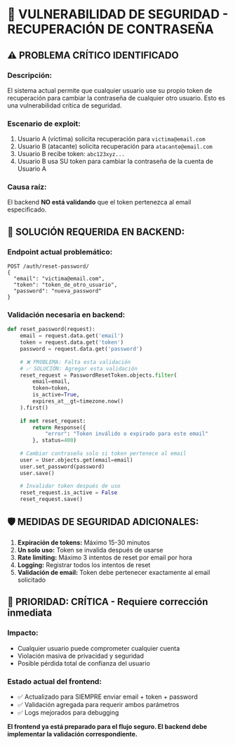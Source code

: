 # 🚨 VULNERABILIDAD DE SEGURIDAD - RECUPERACIÓN DE CONTRASEÑA

## ⚠️ **PROBLEMA CRÍTICO IDENTIFICADO**

### **Descripción:**
El sistema actual permite que cualquier usuario use su propio token de recuperación para cambiar la contraseña de cualquier otro usuario. Esto es una vulnerabilidad crítica de seguridad.

### **Escenario de exploit:**
1. Usuario A (víctima) solicita recuperación para `victima@email.com`
2. Usuario B (atacante) solicita recuperación para `atacante@email.com` 
3. Usuario B recibe token: `abc123xyz...`
4. Usuario B usa SU token para cambiar la contraseña de la cuenta de Usuario A

### **Causa raíz:**
El backend **NO está validando** que el token pertenezca al email especificado.

## 🔧 **SOLUCIÓN REQUERIDA EN BACKEND:**

### **Endpoint actual problemático:**
```http
POST /auth/reset-password/
{
  "email": "victima@email.com",
  "token": "token_de_otro_usuario", 
  "password": "nueva_password"
}
```

### **Validación necesaria en backend:**
```python
def reset_password(request):
    email = request.data.get('email')
    token = request.data.get('token')
    password = request.data.get('password')
    
    # ❌ PROBLEMA: Falta esta validación
    # ✅ SOLUCIÓN: Agregar esta validación
    reset_request = PasswordResetToken.objects.filter(
        email=email,
        token=token,
        is_active=True,
        expires_at__gt=timezone.now()
    ).first()
    
    if not reset_request:
        return Response({
            "error": "Token inválido o expirado para este email"
        }, status=400)
    
    # Cambiar contraseña solo si token pertenece al email
    user = User.objects.get(email=email)
    user.set_password(password)
    user.save()
    
    # Invalidar token después de uso
    reset_request.is_active = False
    reset_request.save()
```

## 🛡️ **MEDIDAS DE SEGURIDAD ADICIONALES:**

1. **Expiración de tokens:** Máximo 15-30 minutos
2. **Un solo uso:** Token se invalida después de usarse
3. **Rate limiting:** Máximo 3 intentos de reset por email por hora
4. **Logging:** Registrar todos los intentos de reset
5. **Validación de email:** Token debe pertenecer exactamente al email solicitado

## 📅 **PRIORIDAD:** CRÍTICA - Requiere corrección inmediata

### **Impacto:** 
- Cualquier usuario puede comprometer cualquier cuenta
- Violación masiva de privacidad y seguridad
- Posible pérdida total de confianza del usuario

### **Estado actual del frontend:**
- ✅ Actualizado para SIEMPRE enviar email + token + password
- ✅ Validación agregada para requerir ambos parámetros
- ✅ Logs mejorados para debugging

**El frontend ya está preparado para el flujo seguro. El backend debe implementar la validación correspondiente.**
